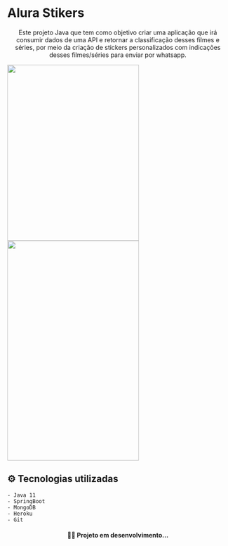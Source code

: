 <h1> Alura Stikers </h1>

<p align="center">Este projeto Java que tem como objetivo criar uma aplicação que irá consumir dados de uma API e retornar a classificação desses filmes e séries, por meio da criação de stickers personalizados com indicações desses filmes/séries para enviar por whatsapp.</p>

<img src="https://user-images.githubusercontent.com/72501636/183801642-d9b59609-8ab9-4057-824e-18ee04f6ca5f.png" width="300" height="400">

<img src="https://user-images.githubusercontent.com/72501636/183805078-e5c8481f-5cf2-41d2-944e-2bb05609d862.png" width="300" height="500">

## ⚙️ Tecnologias utilizadas 
    - Java 11
    - SpringBoot
    - MongoDB
    - Heroku
    - Git

<h4 align="center">
  👨‍💻 Projeto em desenvolvimento...
</h4>
